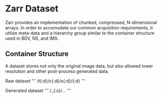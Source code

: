 # Zarr Dataset

Zarr provides an implementation of chunked, compressed, N-dimensional arrays. In order to accomodate our common acquisition requirements, it utilize meta-data and a hierarchy group similar to the container structure used in BDV, N5, and IMS.

## Container Structure
A dataset stores not only the original image data, but also allowed lower resolution and other post-process generated data.

Raw dataset
'''
/t{:d}/c{:d}/s{:d}/{:d}
'''

Generated dataset
'''
/_{:s}/...
'''

